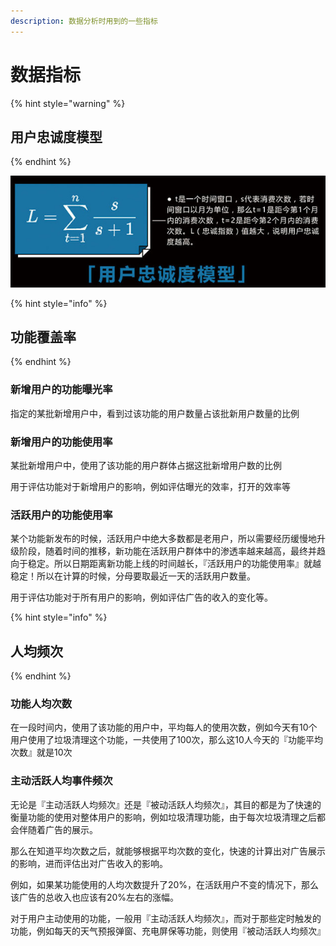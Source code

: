 ```yaml
---
description: 数据分析时用到的一些指标
---
```


# 数据指标

{% hint style="warning" %}
## 用户忠诚度模型
{% endhint %}

![](../.gitbook/assets/image%20%288%29.png)

{% hint style="info" %}
## 功能覆盖率
{% endhint %}

### 新增用户的功能曝光率

指定的某批新增用户中，看到过该功能的用户数量占该批新用户数量的比例

### 新增用户的功能使用率

某批新增用户中，使用了该功能的用户群体占据这批新增用户数的比例

用于评估功能对于新增用户的影响，例如评估曝光的效率，打开的效率等

### 活跃用户的功能使用率

某个功能新发布的时候，活跃用户中绝大多数都是老用户，所以需要经历缓慢地升级阶段，随着时间的推移，新功能在活跃用户群体中的渗透率越来越高，最终并趋向于稳定。所以日期距离新功能上线的时间越长，『活跃用户的功能使用率』就越稳定！所以在计算的时候，分母要取最近一天的活跃用户数量。

用于评估功能对于所有用户的影响，例如评估广告的收入的变化等。

{% hint style="info" %}
## 人均频次
{% endhint %}

### **功能人均次数**

在一段时间内，使用了该功能的用户中，平均每人的使用次数，例如今天有10个用户使用了垃圾清理这个功能，一共使用了100次，那么这10人今天的『功能平均次数』就是10次

### 主动活跃人均事件频次

无论是『主动活跃人均频次』还是『被动活跃人均频次』，其目的都是为了快速的衡量功能的使用对整体用户的影响，例如垃圾清理功能，由于每次垃圾清理之后都会伴随着广告的展示。

那么在知道平均次数之后，就能够根据平均次数的变化，快速的计算出对广告展示的影响，进而评估出对广告收入的影响。

例如，如果某功能使用的人均次数提升了20%，在活跃用户不变的情况下，那么该广告的总收入也应该有20%左右的涨幅。

对于用户主动使用的功能，一般用『主动活跃人均频次』，而对于那些定时触发的功能，例如每天的天气预报弹窗、充电屏保等功能，则使用『被动活跃人均频次』

